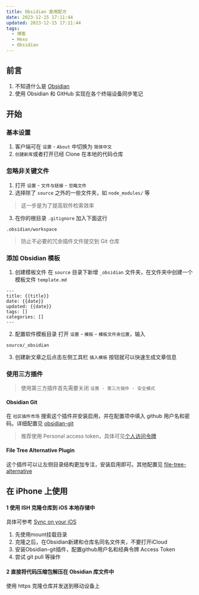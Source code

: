 ```yaml
---
title: Obsidian 食用配方
date: 2023-12-15 17:11:44
updated: 2023-12-15 17:11:44
tags:
  - 博客
  - Hexo
  - Obsidian
---
```

## 前言
1. 不知道什么是 [Obsidian](https://obsidian.md/) 
2. 使用 Obsidian 和 GitHub 实现在各个终端设备同步笔记
## 开始
### 基本设置
1. 客户端可在 `设置` - `About` 中切换为 `简体中文` 
2. `创建新库`或者打开已经 Clone 在本地的代码仓库
### 忽略非关键文件
1. 打开 `设置` - `文件与链接` - `忽略文件`
2. 选择除了 `source` 之外的一些文件夹，如 `node_modules/` 等
>这一步是为了提高软件检索效率
3.  在你的根目录 `.gitignore` 加入下面这行
```
.obsidian/workspace
```
>防止不必要的冗余插件文件提交到 Git 仓库
### 添加 Obsidian 模板
1. 创建模板文件
在 `source` 目录下新增 `_obsidian` 文件夹，在文件夹中创建一个模板文件 `template.md`
```
---
title: {{title}}
date: {{date}}
updated: {{date}}
tags: []
categories: []
---
```
2. 配置软件模板目录
打开 `设置` - `模板` - `模板文件夹位置`，输入
```
source/_obsidian
```
3. 创建新文章之后点击左侧工具栏 `插入模板` 按钮就可以快速生成文章信息
### 使用三方插件
>使用第三方插件首先需要关闭 `设置 - 第三方插件 - 安全模式`
#### Obsidian Git
在 `社区插件市场` 搜索这个插件并安装启用，并在配置项中填入 github 用户名和密码。详细配置见 [obsidian-git](https://github.com/denolehov/obsidian-git)
>推荐使用 Personal access token，具体可见[个人访问令牌](https://docs.github.com/zh/authentication/keeping-your-account-and-data-secure/managing-your-personal-access-tokens#keeping-your-personal-access-tokens-secure)
#### File Tree Alternative Plugin
这个插件可以让左侧目录结构更加专注，安装启用即可。其他配置见 [file-tree-alternative](https://github.com/ozntel/file-tree-alternative)
## 在 iPhone 上使用
#### 1 使用 ISH 克隆仓库到 iOS 本地存储中
具体可参考 [Sync on your iOS](https://forum.obsidian.md/t/obsidian-git-sync-on-your-ios-without-any-extra-app/60639) 
1. 先使用mount挂载目录
2. 克隆之后，在Obsidian新建和仓库名同名文件夹，不要打开iCloud
3. 安装Obsidian-git插件，配置github用户名和经典令牌 Access Token 
4. 尝试 git pull 等操作
#### 2 直接将代码压缩包解压在 Obsidian 库文件中
使用 https 克隆仓库并发送到移动设备上